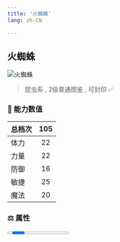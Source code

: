 ```yaml
---
title: '火蜘蛛'
lang: zh-CN

---
```


<RouterBack />

## 火蜘蛛

![火蜘蛛](https://user-images.githubusercontent.com/78347270/115956317-1b048f00-a537-11eb-8cfb-5ede1a85a6d4.gif) 

> 昆虫系 , 2级普通图鉴<Card /> , 可封印 ✅ 


### 💪 能力数值

| 总档次       | 105            |
| :----------- |:-------------:|
| 体力      | 22   <Stars :number="2" />  |
| 力量      | 22   <Stars :number="2" />  |
| 防御      | 16   <Stars :number="1.5" />  | 
| 敏捷      | 25  <Stars :number="2.5" />  | 
| 魔法      | 20  <Stars :number="2" />   | 


### ⚖️ 属性


<Progress earth :number="0" />

<Progress water :number="0" />

<Progress fire :number="10" />

<Progress wind :number="0" />

### ✨ 技能栏 <Strong>9个</Strong>

- 攻击
- 防御
- 昏睡攻击 Lv1

### 👶 1级出现点

- 试炼之洞窟3-5层全域





